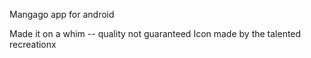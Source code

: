 Mangago app for android

Made it on a whim -- quality not guaranteed
Icon made by the talented recreationx
